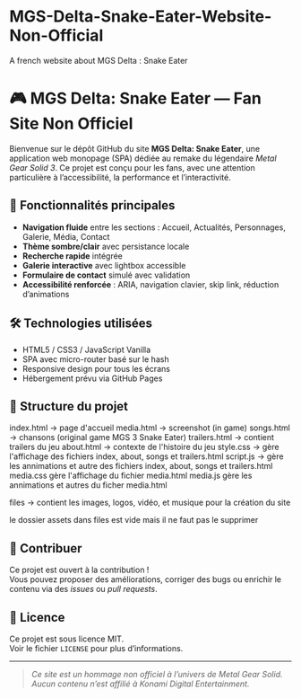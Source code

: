 # MGS-Delta-Snake-Eater-Website-Non-Official
A french website about MGS Delta : Snake Eater

# 🎮 MGS Delta: Snake Eater — Fan Site Non Officiel

Bienvenue sur le dépôt GitHub du site **MGS Delta: Snake Eater**, une application web monopage (SPA) dédiée au remake du légendaire *Metal Gear Solid 3*. Ce projet est conçu pour les fans, avec une attention particulière à l’accessibilité, la performance et l’interactivité.

## 🧩 Fonctionnalités principales

- **Navigation fluide** entre les sections : Accueil, Actualités, Personnages, Galerie, Média, Contact
- **Thème sombre/clair** avec persistance locale
- **Recherche rapide** intégrée
- **Galerie interactive** avec lightbox accessible
- **Formulaire de contact** simulé avec validation
- **Accessibilité renforcée** : ARIA, navigation clavier, skip link, réduction d’animations

## 🛠️ Technologies utilisées

- HTML5 / CSS3 / JavaScript Vanilla
- SPA avec micro-router basé sur le hash
- Responsive design pour tous les écrans
- Hébergement prévu via GitHub Pages

## 📁 Structure du projet

index.html -> page d'accueil 
media.html -> screenshot (in game)
songs.html -> chansons (original game MGS 3 Snake Eater)
trailers.html -> contient trailers du jeu
about.html -> contexte de l'histoire du jeu
style.css -> gère l'affichage des fichiers index, about, songs et trailers.html
script.js -> gère les annimations et autre des fichiers index, about, songs et trailers.html
media.css gère l'affichage du fichier media.html
media.js gère les annimations et autres du ficher media.html

files -> contient les images, logos, vidéo, et musique pour la création du site

le dossier assets dans files est vide mais il ne faut pas le supprimer

## 🤝 Contribuer

Ce projet est ouvert à la contribution !  
Vous pouvez proposer des améliorations, corriger des bugs ou enrichir le contenu via des *issues* ou *pull requests*.

## 📜 Licence

Ce projet est sous licence MIT.  
Voir le fichier `LICENSE` pour plus d’informations.

---

> *Ce site est un hommage non officiel à l’univers de Metal Gear Solid. Aucun contenu n’est affilié à Konami Digital Entertainment.*




